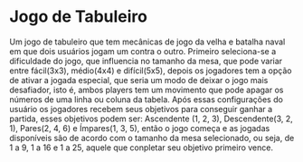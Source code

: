 # Jogo de Tabuleiro
Um jogo de tabuleiro que tem mecânicas de jogo da velha e batalha naval em que dois usuários jogam um contra o outro. Primeiro seleciona-se a dificuldade do jogo, que influencia no tamanho da mesa, que pode variar entre fácil(3x3), médio(4x4) e difícil(5x5), depois os jogadores tem a opção de ativar a jogada especial, que seria um modo de deixar o jogo mais desafiador, isto é, ambos players tem um movimento que pode apagar os números de uma linha ou coluna da tabela. Após essas configurações do usuário os jogadores recebem seus objetivos para conseguir ganhar a partida, esses objetivos podem ser: Ascendente (1, 2, 3), Descendente(3, 2, 1), Pares(2, 4, 6) e Ímpares(1, 3, 5), então o jogo começa e as jogadas disponíveis são de acordo com o tamanho da mesa selecionado, ou seja, de 1 a 9, 1 a 16 e 1 a 25, aquele que conpletar seu objetivo primeiro vence.

